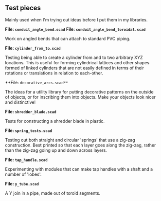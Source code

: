 Test pieces
-----------

Mainly used when I'm trying out ideas before I put them in my libraries.

**File: `conduit_angle_bend.scad`**
**File: `conduit_angle_bend_toroidal.scad`**

Work on angled bends that can attach to standard PVC piping.

**File: `cylinder_from_to.scad`**

Testing being able to create a cylinder from and to two arbitrary XYZ
locations.  This is useful for forming cylindrical lattices and other
shapes formed of linked cylinders that are not easily defined in terms
of their rotations or translations in relation to each-other.

**File: `decorative_arcs.scad**`

The ideas for a utility library for putting decorative patterns on the outside
of objects, or for inscribing them into objects.  Make your objects look
nicer and distinctive!

**File: `shredder_blade.scad`**

Tests for constructing a shredder blade in plastic.

**File: `spring_tests.scad`**

Testing out both straight and circular 'springs' that use a zig-zag
construction.  Best printed so that each layer goes along the zig-zag, rather
than the zig-zag going up and down across layers.

**File: `tap_handle.scad`**

Experimenting with modules that can make tap handles with a shaft and a
number of 'lobes'.

**File: `y_tube.scad`**

A Y join in a pipe, made out of toroid segments.

